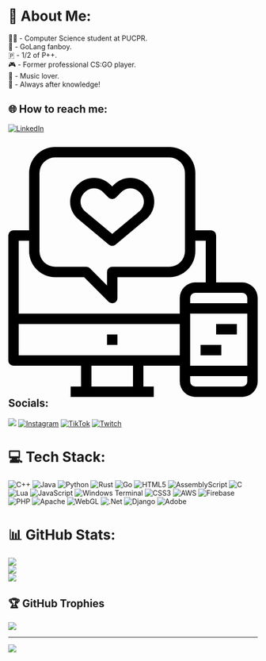 # 💫 About Me:
👨‍💻 - Computer Science student at PUCPR.<br> 🦫 - GoLang fanboy.<br>   🇵 - 1/2 of P++.<br>🎮 - Former professional CS:GO player.<br>🎵 - Music lover.<br>📖 - Always after knowledge!<br>


## 🌐 How to reach me:
 [![LinkedIn](https://img.shields.io/badge/LinkedIn-%230077B5.svg?logo=linkedin&logoColor=white)](https://linkedin.com/in/pedro-g-martins)
## <svg xmlns="http://www.w3.org/2000/svg" viewBox="0 0 48 48"><g data-name="26-Social media"><path d="M34 42H1a1 1 0 0 1-1-1V17a1 1 0 0 1 1-1h4v2H2v22h32zM40 27h-2v-9h-3v-2h4a1 1 0 0 1 1 1z"/><path d="M25 48H15a1 1 0 0 1-1-1v-6a1 1 0 0 1 1-1h10a1 1 0 0 1 1 1v6a1 1 0 0 1-1 1zm-9-2h8v-4h-8z"/><path d="M12 46h16v2H12zM1 32h33v2H1zM19 36h2v2h-2zM20 30a1 1 0 0 1-.707-.293L14.586 25H9a5.006 5.006 0 0 1-5-5V5a5.006 5.006 0 0 1 5-5h22a5.006 5.006 0 0 1 5 5v15a5.006 5.006 0 0 1-5 5H21v4a1 1 0 0 1-.617.924A.987.987 0 0 1 20 30zM9 2a3 3 0 0 0-3 3v15a3 3 0 0 0 3 3h6a1 1 0 0 1 .707.293L19 26.586V24a1 1 0 0 1 1-1h11a3 3 0 0 0 3-3V5a3 3 0 0 0-3-3z"/><path d="M45 48h-9a3 3 0 0 1-3-3V29a3 3 0 0 1 3-3h9a3 3 0 0 1 3 3v16a3 3 0 0 1-3 3zm-9-20a1 1 0 0 0-1 1v16a1 1 0 0 0 1 1h9a1 1 0 0 0 1-1V29a1 1 0 0 0-1-1z"/><path d="M34 30h13v2H34zM34 42h13v2H34zM20 19a1 1 0 0 1-.641-.232l-6-5a4.385 4.385 0 0 1-.059-6.485 4.457 4.457 0 0 1 6.394 0l.3.3.293-.293a4.462 4.462 0 0 1 6.4-.01 4.385 4.385 0 0 1 0 6.434l-6.056 5.051A1 1 0 0 1 20 19zM16.5 7.929a2.586 2.586 0 0 0-1.806.788 2.389 2.389 0 0 0 0 3.566L20 16.7l5.359-4.467A2.46 2.46 0 0 0 26.1 10.5a2.5 2.5 0 0 0-.8-1.783 2.461 2.461 0 0 0-3.606 0l-.99.99a1 1 0 0 1-1.414 0l-1-1a2.565 2.565 0 0 0-1.79-.778zM40 34h4v2h-4zM37 38h4v2h-4z"/></g></svg> Socials:
 [![](https://img.shields.io/youtube/channel/subscribers/UCKckVswEd8d9LEtQCs9ESrA)](https://www.youtube.com/@pontopepe) [![Instagram](https://img.shields.io/badge/Instagram-%23E4405F.svg?logo=Instagram&logoColor=white)](https://instagram.com/pontope.pe) [![TikTok](https://img.shields.io/badge/TikTok-%23000000.svg?logo=TikTok&logoColor=white)](https://tiktok.com/@pontope) [![Twitch](https://img.shields.io/badge/Twitch-%239146FF.svg?logo=Twitch&logoColor=white)](https://twitch.tv/pontope)

 
# 💻 Tech Stack:
![C++](https://img.shields.io/badge/c++-%2300599C.svg?style=for-the-badge&logo=c%2B%2B&logoColor=white) ![Java](https://img.shields.io/badge/java-%23ED8B00.svg?style=for-the-badge&logo=openjdk&logoColor=white) ![Python](https://img.shields.io/badge/python-3670A0?style=for-the-badge&logo=python&logoColor=ffdd54) ![Rust](https://img.shields.io/badge/rust-%23000000.svg?style=for-the-badge&logo=rust&logoColor=white) ![Go](https://img.shields.io/badge/go-%2300ADD8.svg?style=for-the-badge&logo=go&logoColor=white) ![HTML5](https://img.shields.io/badge/html5-%23E34F26.svg?style=for-the-badge&logo=html5&logoColor=white) ![AssemblyScript](https://img.shields.io/badge/assembly%20script-%23000000.svg?style=for-the-badge&logo=assemblyscript&logoColor=white) ![C](https://img.shields.io/badge/c-%2300599C.svg?style=for-the-badge&logo=c&logoColor=white) ![Lua](https://img.shields.io/badge/lua-%232C2D72.svg?style=for-the-badge&logo=lua&logoColor=white) ![JavaScript](https://img.shields.io/badge/javascript-%23323330.svg?style=for-the-badge&logo=javascript&logoColor=%23F7DF1E) ![Windows Terminal](https://img.shields.io/badge/Windows%20Terminal-%234D4D4D.svg?style=for-the-badge&logo=windows-terminal&logoColor=white) ![CSS3](https://img.shields.io/badge/css3-%231572B6.svg?style=for-the-badge&logo=css3&logoColor=white) ![AWS](https://img.shields.io/badge/AWS-%23FF9900.svg?style=for-the-badge&logo=amazon-aws&logoColor=white) ![Firebase](https://img.shields.io/badge/firebase-%23039BE5.svg?style=for-the-badge&logo=firebase) ![PHP](https://img.shields.io/badge/php-%23777BB4.svg?style=for-the-badge&logo=php&logoColor=white) ![Apache](https://img.shields.io/badge/apache-%23D42029.svg?style=for-the-badge&logo=apache&logoColor=white) ![WebGL](https://img.shields.io/badge/WebGL-990000?logo=webgl&logoColor=white&style=for-the-badge) ![.Net](https://img.shields.io/badge/.NET-5C2D91?style=for-the-badge&logo=.net&logoColor=white) ![Django](https://img.shields.io/badge/django-%23092E20.svg?style=for-the-badge&logo=django&logoColor=white) ![Adobe](https://img.shields.io/badge/adobe-%23FF0000.svg?style=for-the-badge&logo=adobe&logoColor=white)
# 📊 GitHub Stats:
![](https://github-readme-stats.vercel.app/api?username=PontoPe&theme=transparent&hide_border=false&include_all_commits=true&count_private=true)<br/>
![](https://github-readme-streak-stats.herokuapp.com/?user=PontoPe&theme=transparent&hide_border=false)<br/>
![](https://github-readme-stats.vercel.app/api/top-langs/?username=PontoPe&theme=transparent&hide_border=false&include_all_commits=true&count_private=true&layout=compact)

## 🏆 GitHub Trophies
![](https://github-profile-trophy.vercel.app/?username=PontoPe&theme=monokai&no-frame=false&no-bg=true&margin-w=4)

---
[![](https://visitcount.itsvg.in/api?id=PontoPe&icon=2&color=10)](https://visitcount.itsvg.in)

<!-- Proudly created with GPRM ( https://gprm.itsvg.in ) -->
